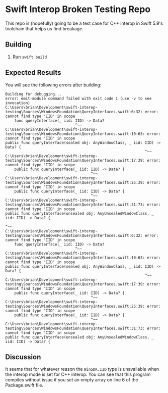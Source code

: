 # Swift Interop Broken Testing Repo

This repo is (hopefully) going to be a test case for C++ interop in Swift 5.9's toolchain that helps us find breakage.

## Building

1. Run `swift build`

## Expected Results

You will see the following errors after building:

```
Building for debugging...
error: emit-module command failed with exit code 1 (use -v to see invocation)
C:\Users\brian\Development\swift-interop-testing\Sources\WindowsFoundation\QueryInterfaces.swift:6:32: error: cannot find type 'IID' in scope
    func queryInterface(_ iid: IID) -> Data?
                               ^~~
C:\Users\brian\Development\swift-interop-testing\Sources\WindowsFoundation\QueryInterfaces.swift:10:63: error: cannot find type 'IID' in scope
public func queryInterface(sealed obj: AnyWindowClass, _ iid: IID) -> Data? {
                                                              ^~~
C:\Users\brian\Development\swift-interop-testing\Sources\WindowsFoundation\QueryInterfaces.swift:17:39: error: cannot find type 'IID' in scope
    public func queryInterface(_ iid: IID) -> Data? {
                                      ^~~
C:\Users\brian\Development\swift-interop-testing\Sources\WindowsFoundation\QueryInterfaces.swift:25:39: error: cannot find type 'IID' in scope
    public func queryInterface(_ iid: IID) -> Data? {
                                      ^~~
C:\Users\brian\Development\swift-interop-testing\Sources\WindowsFoundation\QueryInterfaces.swift:31:73: error: cannot find type 'IID' in scope
public func queryInterface(unsealed obj: AnyUnsealedWindowClass, _ iid: IID) -> Data? {
                                                                        ^~~
C:\Users\brian\Development\swift-interop-testing\Sources\WindowsFoundation\QueryInterfaces.swift:6:32: error: cannot find type 'IID' in scope
    func queryInterface(_ iid: IID) -> Data?
                               ^~~
C:\Users\brian\Development\swift-interop-testing\Sources\WindowsFoundation\QueryInterfaces.swift:10:63: error: cannot find type 'IID' in scope
public func queryInterface(sealed obj: AnyWindowClass, _ iid: IID) -> Data? {
                                                              ^~~
C:\Users\brian\Development\swift-interop-testing\Sources\WindowsFoundation\QueryInterfaces.swift:17:39: error: cannot find type 'IID' in scope
    public func queryInterface(_ iid: IID) -> Data? {
                                      ^~~
C:\Users\brian\Development\swift-interop-testing\Sources\WindowsFoundation\QueryInterfaces.swift:25:39: error: cannot find type 'IID' in scope
    public func queryInterface(_ iid: IID) -> Data? {
                                      ^~~
C:\Users\brian\Development\swift-interop-testing\Sources\WindowsFoundation\QueryInterfaces.swift:31:73: error: cannot find type 'IID' in scope
public func queryInterface(unsealed obj: AnyUnsealedWindowClass, _ iid: IID) -> Data? {
```
## Discussion

It seems that for whatever reason the `WinSDK.IID` type is unavailable when the interop mode is set for C++ interop. You can see that this program compiles without issue if you set an empty array on line 6 of the Package.swift file.